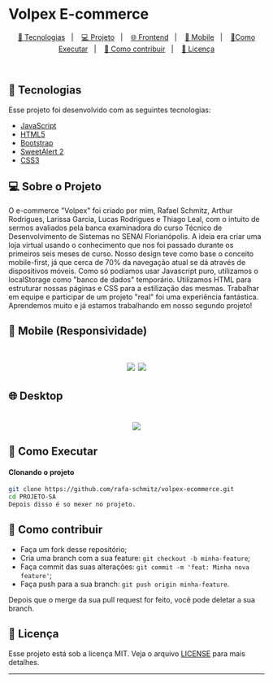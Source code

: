 # Volpex E-commerce
<p align="center">
  <a href="#-tecnologias">🚀 Tecnologias</a>&nbsp;&nbsp;&nbsp;|&nbsp;&nbsp;&nbsp;
  <a href="#-projeto">💻 Projeto</a>&nbsp;&nbsp;&nbsp;|&nbsp;&nbsp;&nbsp;
  <a href="#-desktop">🌐 Frontend</a>&nbsp;&nbsp;&nbsp;|&nbsp;&nbsp;&nbsp;
  <a href="#-mobile(Responsividade)">📱 Mobile</a>&nbsp;&nbsp;&nbsp;|&nbsp;&nbsp;&nbsp;
  <a href="#-como-executar">🔖Como Executar</a>&nbsp;&nbsp;&nbsp;|&nbsp;&nbsp;&nbsp;
  <a href="#-como-contribuir">🤔 Como contribuir</a>&nbsp;&nbsp;&nbsp;|&nbsp;&nbsp;&nbsp;
  <a href="#-licença">🧾 Licença</a>
</p>

<br>

## 🚀 Tecnologias

Esse projeto foi desenvolvido com as seguintes tecnologias:

- [JavaScript]()
- [HTML5]()
- [Bootstrap]()
- [SweetAlert 2]()
- [CSS3]()

## 💻 Sobre o Projeto
O e-commerce "Volpex" foi criado por mim, Rafael Schmitz, Arthur Rodrigues, Larissa Garcia, Lucas Rodrigues e Thiago Leal, com o intuito de sermos avaliados pela banca examinadora do curso Técnico de Desenvolvimento de Sistemas no SENAI Florianópolis. A ideia era criar uma loja virtual usando o conhecimento que nos foi passado durante os primeiros seis meses de curso. Nosso design teve como base o conceito mobile-first, já que cerca de 70% da navegação atual se dá através de dispositivos móveis. Como só podíamos usar Javascript puro, utilizamos o localStorage como "banco de dados" temporário. Utilizamos HTML para estruturar nossas páginas e CSS para a estilização das mesmas. Trabalhar em equipe e participar de um projeto "real" foi uma experiência fantástica. Aprendemos muito e já estamos trabalhando em nosso segundo projeto!



## 📱 Mobile (Responsividade)
<h1 align="center">
    <img  src="https://media.giphy.com/media/taorFvXxyYVEAZlmH8/giphy.gif?cid=790b761198ac92435acc843e69026b4ddf3758f2d7232f25&rid=giphy.gif&ct=g" />
    <img  src="https://media.giphy.com/media/lhZl92SXid1xcIMMhC/giphy.gif?cid=790b76111b10a94eebdd9c1c679543c4e74c4f4b94575177&rid=giphy.gif&ct=g" />
</h1>

## 🌐 Desktop
<h1 align="center">
    <img  src="https://media.giphy.com/media/4E6Bml9ALTNcnTmGBT/giphy.gif?cid=790b7611a67f64bf56335f694c135f7fdd988d90a386005e&rid=giphy.gif&ct=g" />
</h1>


    
## 🔖 Como Executar

#### Clonando o projeto
```sh
git clone https://github.com/rafa-schmitz/volpex-ecommerce.git
cd PROJETO-SA
Depois disso é so mexer no projeto.
```


## 🤔 Como contribuir

- Faça um fork desse repositório;
- Cria uma branch com a sua feature: `git checkout -b minha-feature`;
- Faça commit das suas alterações: `git commit -m 'feat: Minha nova feature'`;
- Faça push para a sua branch: `git push origin minha-feature`.

Depois que o merge da sua pull request for feito, você pode deletar a sua branch.


## 🧾 Licença

Esse projeto está sob a licença MIT. Veja o arquivo [LICENSE](LICENSE.md) para mais detalhes.

---
